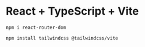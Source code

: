 # React + TypeScript + Vite

```
npm i react-router-dom

npm install tailwindcss @tailwindcss/vite  

```
